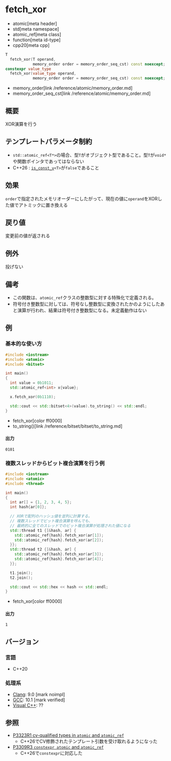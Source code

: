 # fetch_xor
* atomic[meta header]
* std[meta namespace]
* atomic_ref[meta class]
* function[meta id-type]
* cpp20[meta cpp]

```cpp
T
  fetch_xor(T operand,
            memory_order order = memory_order_seq_cst) const noexcept; // (1) C++20
constexpr value_type
  fetch_xor(value_type operand,
            memory_order order = memory_order_seq_cst) const noexcept; // (1) C++26
```
* memory_order[link /reference/atomic/memory_order.md]
* memory_order_seq_cst[link /reference/atomic/memory_order.md]

## 概要
XOR演算を行う


## テンプレートパラメータ制約
- `std::atomic_ref<T*>`の場合、型`T`がオブジェクト型であること。型`T`が`void*`や関数ポインタであってはならない
- C++26 : [`is_const_v`](/reference/type_traits/is_const.md)`<T>`が`false`であること


## 効果
`order`で指定されたメモリオーダーにしたがって、現在の値に`operand`をXORした値でアトミックに置き換える


## 戻り値
変更前の値が返される


## 例外
投げない


## 備考
- この関数は、`atomic_ref`クラスの整数型に対する特殊化で定義される。
- 符号付き整数型に対しては、符号なし整数型に変換されたかのようにしたあと演算が行われ、結果は符号付き整数型になる。未定義動作はない


## 例
### 基本的な使い方
```cpp example
#include <iostream>
#include <atomic>
#include <bitset>

int main()
{
  int value = 0b1011;
  std::atomic_ref<int> x{value};

  x.fetch_xor(0b1110);

  std::cout << std::bitset<4>(value).to_string() << std::endl;
}
```
* fetch_xor[color ff0000]
* to_string()[link /reference/bitset/bitset/to_string.md]

#### 出力
```
0101
```

### 複数スレッドからビット複合演算を行う例
```cpp example
#include <iostream>
#include <atomic>
#include <thread>

int main()
{
  int ar[] = {1, 2, 3, 4, 5};
  int hash{ar[0]};

  // XORで配列のハッシュ値を並列に計算する。
  // 複数スレッドでビット複合演算を呼んでも、
  // 最終的に全てのスレッドでのビット複合演算が処理された値になる
  std::thread t1 {[&hash, ar] {
    std::atomic_ref{hash}.fetch_xor(ar[1]);
    std::atomic_ref{hash}.fetch_xor(ar[2]);
  }};
  std::thread t2 {[&hash, ar] {
    std::atomic_ref{hash}.fetch_xor(ar[3]);
    std::atomic_ref{hash}.fetch_xor(ar[4]);
  }};

  t1.join();
  t2.join();

  std::cout << std::hex << hash << std::endl;
}
```
* fetch_xor[color ff0000]

#### 出力
```
1
```

## バージョン
### 言語
- C++20

### 処理系
- [Clang](/implementation.md#clang): 9.0 [mark noimpl]
- [GCC](/implementation.md#gcc): 10.1 [mark verified]
- [Visual C++](/implementation.md#visual_cpp): ??


## 参照
- [P3323R1 cv-qualified types in `atomic` and `atomic_ref`](https://open-std.org/jtc1/sc22/wg21/docs/papers/2024/p3323r1.html)
    - C++26でCV修飾されたテンプレート引数を受け取れるようになった
- [P3309R3 `constexpr atomic` and `atomic_ref`](https://open-std.org/jtc1/sc22/wg21/docs/papers/2024/p3309r3.html)
    - C++26で`constexpr`に対応した
